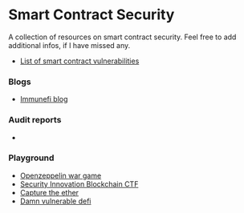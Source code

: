 # Smart Contract Security 

A collection of resources on smart contract security. Feel free to add additional infos, if I have missed any.

- [List of smart contract vulnerabilities](https://github.com/runtimeverification/verified-smart-contracts/wiki/List-of-Security-Vulnerabilities)
### Blogs
- [Immunefi blog](https://immunefi.medium.com/)
### Audit reports 
-
### Playground
- [Openzeppelin war game](https://ethernaut.openzeppelin.com/)
- [Security Innovation Blockchain CTF](https://blockchain-ctf.securityinnovation.com/#/)
- [Capture the ether](https://capturetheether.com/)
- [Damn vulnerable defi](https://www.damnvulnerabledefi.xyz/)

